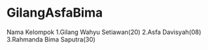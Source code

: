 # GilangAsfaBima
Nama Kelompok
1.Gilang Wahyu Setiawan(20)
2.Asfa Davisyah(08)
3.Rahmanda Bima Saputra(30)
